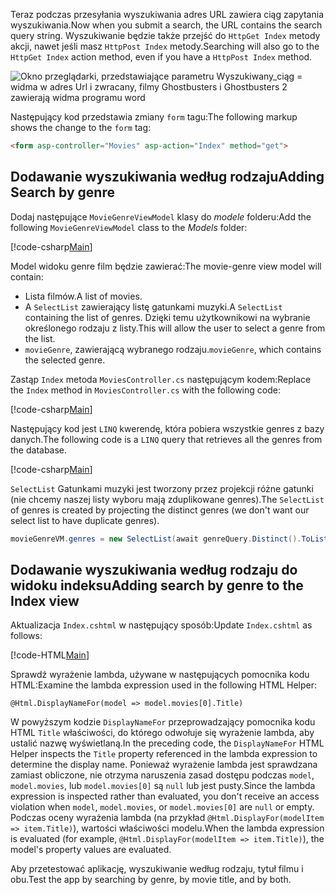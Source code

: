 <!--
[!code-html[Main](../../tutorials/first-mvc-app/start-mvc/sample/MvcMovie/Views/Shared/_Layout.cshtml?highlight=7,31)]


[!code-csharp[Main](../../tutorials/first-mvc-app/start-mvc/sample/MvcMovie/Controllers/MoviesController.cs?name=snippet_1stSearch)]

[!code-csharp[Main](../../tutorials/first-mvc-app/start-mvc/sample/MvcMovie/Controllers/MoviesController.cs?name=snippet_SearchNull)]

![Index view](../../tutorials/first-mvc-app/search/_static/ghost.png)


[!code-csharp[Main](../../tutorials/first-mvc-app/start-mvc/sample/MvcMovie/Startup.cs?highlight=5&name=snippet_1)]

--> 

<span data-ttu-id="cb056-101">Teraz podczas przesyłania wyszukiwania adres URL zawiera ciąg zapytania wyszukiwania.</span><span class="sxs-lookup"><span data-stu-id="cb056-101">Now when you submit a search, the URL contains the search query string.</span></span> <span data-ttu-id="cb056-102">Wyszukiwanie będzie także przejść do `HttpGet Index` metody akcji, nawet jeśli masz `HttpPost Index` metody.</span><span class="sxs-lookup"><span data-stu-id="cb056-102">Searching will also go to the `HttpGet Index` action method, even if you have a `HttpPost Index` method.</span></span>

![Okno przeglądarki, przedstawiające parametru Wyszukiwany_ciąg = widma w adres Url i zwracany, filmy Ghostbusters i Ghostbusters 2 zawierają widma programu word](../../tutorials/first-mvc-app/search/_static/search_get.png)

<span data-ttu-id="cb056-104">Następujący kod przedstawia zmiany `form` tagu:</span><span class="sxs-lookup"><span data-stu-id="cb056-104">The following markup shows the change to the `form` tag:</span></span>

```html
<form asp-controller="Movies" asp-action="Index" method="get">
   ```

## <a name="adding-search-by-genre"></a><span data-ttu-id="cb056-105">Dodawanie wyszukiwania według rodzaju</span><span class="sxs-lookup"><span data-stu-id="cb056-105">Adding Search by genre</span></span>

<span data-ttu-id="cb056-106">Dodaj następujące `MovieGenreViewModel` klasy do *modele* folderu:</span><span class="sxs-lookup"><span data-stu-id="cb056-106">Add the following `MovieGenreViewModel` class to the *Models* folder:</span></span>

[!code-csharp[Main](../../tutorials/first-mvc-app/start-mvc/sample/MvcMovie/Models/MovieGenreViewModel.cs)]

<span data-ttu-id="cb056-107">Model widoku genre film będzie zawierać:</span><span class="sxs-lookup"><span data-stu-id="cb056-107">The movie-genre view model will contain:</span></span>

   * <span data-ttu-id="cb056-108">Lista filmów.</span><span class="sxs-lookup"><span data-stu-id="cb056-108">A list of movies.</span></span>
   * <span data-ttu-id="cb056-109">A `SelectList` zawierający listę gatunkami muzyki.</span><span class="sxs-lookup"><span data-stu-id="cb056-109">A `SelectList` containing the list of genres.</span></span> <span data-ttu-id="cb056-110">Dzięki temu użytkownikowi na wybranie określonego rodzaju z listy.</span><span class="sxs-lookup"><span data-stu-id="cb056-110">This will allow the user to select a genre from the list.</span></span>
   * <span data-ttu-id="cb056-111">`movieGenre`, zawierającą wybranego rodzaju.</span><span class="sxs-lookup"><span data-stu-id="cb056-111">`movieGenre`, which contains the selected genre.</span></span>

<span data-ttu-id="cb056-112">Zastąp `Index` metoda `MoviesController.cs` następującym kodem:</span><span class="sxs-lookup"><span data-stu-id="cb056-112">Replace the `Index` method in `MoviesController.cs` with the following code:</span></span>

[!code-csharp[Main](../../tutorials/first-mvc-app/start-mvc/sample/MvcMovie/Controllers/MoviesController.cs?name=snippet_SearchGenre)]

<span data-ttu-id="cb056-113">Następujący kod jest `LINQ` kwerendę, która pobiera wszystkie genres z bazy danych.</span><span class="sxs-lookup"><span data-stu-id="cb056-113">The following code is a `LINQ` query that retrieves all the genres from the database.</span></span>

[!code-csharp[Main](../../tutorials/first-mvc-app/start-mvc/sample/MvcMovie/Controllers/MoviesController.cs?name=snippet_LINQ)]

<span data-ttu-id="cb056-114">`SelectList` Gatunkami muzyki jest tworzony przez projekcji różne gatunki (nie chcemy naszej listy wyboru mają zduplikowane genres).</span><span class="sxs-lookup"><span data-stu-id="cb056-114">The `SelectList` of genres is created by projecting the distinct genres (we don't want our select list to have duplicate genres).</span></span>

```csharp
movieGenreVM.genres = new SelectList(await genreQuery.Distinct().ToListAsync())
   ```

## <a name="adding-search-by-genre-to-the-index-view"></a><span data-ttu-id="cb056-115">Dodawanie wyszukiwania według rodzaju do widoku indeksu</span><span class="sxs-lookup"><span data-stu-id="cb056-115">Adding search by genre to the Index view</span></span>

<span data-ttu-id="cb056-116">Aktualizacja `Index.cshtml` w następujący sposób:</span><span class="sxs-lookup"><span data-stu-id="cb056-116">Update `Index.cshtml` as follows:</span></span>

[!code-HTML[Main](../../tutorials/first-mvc-app/start-mvc/sample/MvcMovie/Views/Movies/IndexFormGenreNoRating.cshtml?highlight=1,15,16,17,28,31,34,37,43)]

<span data-ttu-id="cb056-117">Sprawdź wyrażenie lambda, używane w następujących pomocnika kodu HTML:</span><span class="sxs-lookup"><span data-stu-id="cb056-117">Examine the lambda expression used in the following HTML Helper:</span></span>

`@Html.DisplayNameFor(model => model.movies[0].Title)`
 
<span data-ttu-id="cb056-118">W powyższym kodzie `DisplayNameFor` przeprowadzający pomocnika kodu HTML `Title` właściwości, do którego odwołuje się wyrażenie lambda, aby ustalić nazwę wyświetlaną.</span><span class="sxs-lookup"><span data-stu-id="cb056-118">In the preceding code, the `DisplayNameFor` HTML Helper inspects the `Title` property referenced in the lambda expression to determine the display name.</span></span> <span data-ttu-id="cb056-119">Ponieważ wyrażenie lambda jest sprawdzana zamiast obliczone, nie otrzyma naruszenia zasad dostępu podczas `model`, `model.movies`, lub `model.movies[0]` są `null` lub jest pusty.</span><span class="sxs-lookup"><span data-stu-id="cb056-119">Since the lambda expression is inspected rather than evaluated, you don't receive an access violation when `model`, `model.movies`, or `model.movies[0]` are `null` or empty.</span></span> <span data-ttu-id="cb056-120">Podczas oceny wyrażenia lambda (na przykład `@Html.DisplayFor(modelItem => item.Title)`), wartości właściwości modelu.</span><span class="sxs-lookup"><span data-stu-id="cb056-120">When the lambda expression is evaluated (for example, `@Html.DisplayFor(modelItem => item.Title)`), the model's property values are evaluated.</span></span>

<span data-ttu-id="cb056-121">Aby przetestować aplikację, wyszukiwanie według rodzaju, tytuł filmu i obu.</span><span class="sxs-lookup"><span data-stu-id="cb056-121">Test the app by searching by genre, by movie title, and by both.</span></span>
